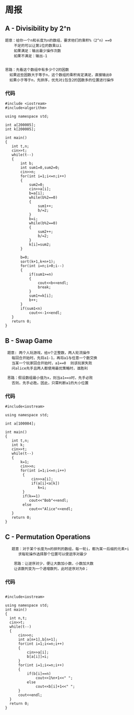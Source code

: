 # 周报  
## A - Divisibility by 2^n  
    题意：给你一个n和长度为n的数组，要求他们的乘积%（2^n）==0         
        不足的可以让第i位的数乘以i            
        如果满足：输出最少操作次数              
        如果不满足：输出-1      
          
           
    思路：先看这个数组中有多少个2的因数                
      如果这些因数大于等于n，这个数组的乘积肯定满足，直接输出0         
      如果小于等于n，先排序，优先对i包含2的因数多的位置进行操作   

### 代码  
 ``` 
 #include <iostream>
#include<algorithm>

using namespace std;

int a[200005];
int k[200005];

int main()
{
    int t,n;
    cin>>t;
    while(t--)
    {
        int b;
        int sum1=0,sum2=0;
        cin>>n;
        for(int i=1;i<=n;i++)
        {
            sum2=0;
            cin>>a[i];
            b=a[i];
            while(b%2==0)
            {
                sum1++;
                b/=2;
            }
            b=i;
            while(b%2==0)
            {
                sum2++;
                b/=2;
            }
            k[i]=sum2;
        }

        b=0;
        sort(k+1,k+n+1);
        for(int i=n;i>0;i--)
        {
            if(sum1>=n)
            {
                cout<<b<<endl;
                break;
            }
            sum1+=k[i];
            b++;
        }
        if(sum1<n)
            cout<<-1<<endl;
    }
    return 0;
}  
```  
  
  
 ## B - Swap Game    
     题意: 两个人玩游戏，给n个正整数，两人轮流操作  
       每回合开始时，先将a1-1，再将a1与任意一个数交换  
       当某一个玩家回合开始时，a1==0  则该玩家失败  
       问alice先手且两人都使用最优策略时，谁胜利  
     
     思路：假设数组最小值为x，则当a1==x时，先手必败  
       否则，先手必胜。因此，只需判断a1的大小位置   
 ### 代码  
 ```
 #include<iostream>

using namespace std;

int a[100004];

int main()
{
    int t,n;
    int k;
    cin>>t;
    while(t--)
    {
        k=1;
        cin>>n;
        for(int i=1;i<=n;i++)
         {
             cin>>a[i];
             if(a[i]<a[k])
                k=i;
         }
         if(k==1)
            cout<<"Bob"<<endl;
         else
            cout<<"Alice"<<endl;
    }
    return 0;
}
```

## C - Permutation Operations  
       题意：对于某个长度为n的排列的数组，每一轮i，都为某一后缀的元素+i  
          求每轮操作选择那个位置可以使逆序对最少  
          
        思路：让逆序对少，便让大数加小数，小数加大数  
        让该数列变为一个递增数列，此时逆序对为0；
  ### 代码  
  ```
  
#include<iostream>
 
using namespace std;
int main()
{
	int n,t;
	cin>>t;
	while(t--)
	{
		cin>>n;
		int a[n+1],b[n+1];
		for(int i=1;i<=n;i++)
		{	
			cin>>a[i];
			b[a[i]]=i;
		}
		for(int i=1;i<=n;i++)
		{
			if(b[i]==n)
				cout<<1%n+1<<" ";
			else
				cout<<b[i]+1<<" ";
		}
		cout<<endl;
	}
	return 0;
}
```
